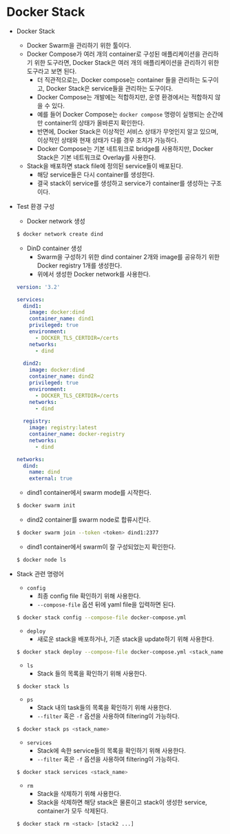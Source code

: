 # Docker Stack

- Docker Stack
  - Docker Swarm을 관리하기 위한 툴이다.
  - Docker Compose가 여러 개의 container로 구성된 애플리케이션을 관리하기 위한 도구라면, Docker Stack은 여러 개의 애플리케이션을 관리하기 위한 도구라고 보면 된다.
    - 더 직관적으로는, Docker compose는 container 들을 관리하는 도구이고, Docker Stack은 service들을 관리하는 도구이다.
    - Docker Compose는 개발에는 적합하지만, 운영 환경에서는 적합하지 않을 수 있다.
    - 예를 들어 Docker Compose는 `docker compose` 명령이 실행되는 순간에만 container의 상태가 올바른지 확인한다.
    - 반면에, Docker Stack은 이상적인 서비스 상태가 무엇인지 알고 있으며, 이상적인 상태와 현재 상태가 다를 경우 조치가 가능하다.
    - Docker Compose는 기본 네트워크로 bridge를 사용하지만, Docker Stack은 기본 네트워크로 Overlay를 사용한다.
  - Stack을 배포하면 stack file에 정의된 service들이 배포된다.
    - 해당 service들은 다시 container를 생성한다.
    - 결국 stack이 service를 생성하고 service가 container를 생성하는 구조이다.



- Test 환경 구성

  - Docker network 생성

  ```bash
  $ docker network create dind
  ```

  - DinD container 생성
    - Swarm을 구성하기 위한 dind container 2개와 image를 공유하기 위한 Docker registry 1개를 생성한다.
    - 위에서 생성한 Docker network를 사용한다.

  ```yaml
  version: '3.2'
  
  services:
    dind1:
      image: docker:dind
      container_name: dind1
      privileged: true
      environment:
        - DOCKER_TLS_CERTDIR=/certs
      networks:
        - dind
    
    dind2:
      image: docker:dind
      container_name: dind2
      privileged: true
      environment:
        - DOCKER_TLS_CERTDIR=/certs
      networks:
        - dind
    
    registry:
      image: registry:latest
      container_name: docker-registry
      networks:
        - dind
  
  networks:
    dind:
      name: dind
      external: true
  ```

  - dind1 container에서 swarm mode를 시작한다.

  ```bash
  $ docker swarm init
  ```

  - dind2 container를 swarm node로 합류시킨다.

  ```bash
  $ docker swarm join --token <token> dind1:2377
  ```

  - dind1 container에서 swarm이 잘 구성되었는지 확인한다.

  ```bash
  $ docker node ls
  ```



- Stack 관련 명령어

  - `config`
    - 최종 config file 확인하기 위해 사용한다.
    - `--compose-file` 옵션 뒤에 yaml file을 입력하면 된다.

  ```bash
  $ docker stack config --compose-file docker-compose.yml
  ```

  - `deploy`
    - 새로운 stack을 배포하거나, 기존 stack을 update하기 위해 사용한다.

  ```bash
  $ docker stack deploy --compose-file docker-compose.yml <stack_name>
  ```

  - `ls`
    - Stack 들의 목록을 확인하기 위해 사용한다.

  ```bash
  $ docker stack ls
  ```

  - `ps`
    - Stack 내의 task들의 목록을 확인하기 위해 사용한다.
    - `--filter` 혹은 `-f` 옵션을 사용하여 filtering이 가능하다.

  ```bash
  $ docker stack ps <stack_name>
  ```

  - `services`
    - Stack에 속한 service들의 목록을 확인하기 위해 사용한다.
    - `--filter` 혹은 `-f` 옵션을 사용하여 filtering이 가능하다.

  ```bash
  $ docker stack services <stack_name>
  ```

  - `rm`
    - Stack을 삭제하기 위해 사용한다.
    - Stack을 삭제하면 해당 stack은 물론이고 stack이 생성한 service, container가 모두 삭제된다.
  
  ```bash
  $ docker stack rm <stack> [stack2 ...]
  ```
  
  
  



